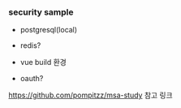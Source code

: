 ### security sample

- postgresql(local)
- redis?
- vue build 환경

- oauth?



https://github.com/pompitzz/msa-study 참고 링크